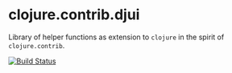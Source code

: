 # clojure.contrib.djui

Library of helper functions as extension to `clojure` in the spirit of
`clojure.contrib`.

[![Build Status](https://travis-ci.org/djui/clojure.contrib.djui.png?branch=master)](https://travis-ci.org/djui/clojure.contrib.djui)
